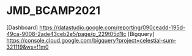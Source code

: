 # JMD_BCAMP2021
[Dashboard] https://datastudio.google.com/reporting/090ceadd-195d-49ca-9008-2ade43ceb2e5/page/p_229t05d1lc
[Bigquery] https://console.cloud.google.com/bigquery?project=celestial-sum-321119&ws=!1m0
